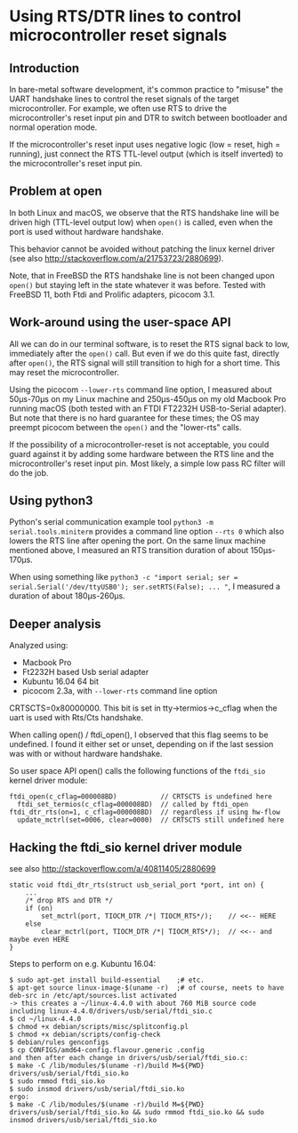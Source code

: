 Using RTS/DTR lines to control microcontroller reset signals
============================================================

Introduction
------------

In bare-metal software development, it's common practice to "misuse"
the UART handshake lines to control the reset signals of the target
microcontroller.  For example, we often use RTS to drive the
microcontroller's reset input pin and DTR to switch between bootloader
and normal operation mode.

If the microcontroller's reset input uses negative logic (low = reset,
high = running), just connect the RTS TTL-level output (which is
itself inverted) to the microcontroller's reset input pin.

Problem at open
---------------

In both Linux and macOS, we observe that the RTS handshake line will be
driven high (TTL-level output low) when `open()` is called, even when
the port is used without hardware handshake.

This behavior cannot be avoided without patching the linux kernel
driver (see also http://stackoverflow.com/a/21753723/2880699).

Note, that in FreeBSD the RTS handshake line is not been changed upon
`open()` but staying left in the state whatever it was before. Tested
with FreeBSD 11, both Ftdi and Prolific adapters, picocom 3.1.

Work-around using the user-space API
------------------------------------

All we can do in our terminal software, is to reset the RTS signal
back to low, immediately after the `open()` call.  But even if we do
this quite fast, directly after `open()`, the RTS signal will still
transition to high for a short time. This may reset the
microcontroller.

Using the picocom `--lower-rts` command line option, I measured about
50µs-70µs on my Linux machine and 250µs-450µs on my old Macbook Pro
running macOS (both tested with an FTDI FT2232H USB-to-Serial adapter).
But note that there is no hard guarantee for these times; the OS may
preempt picocom between the `open()` and the "lower-rts" calls.

If the possibility of a microcontroller-reset is not acceptable, you
could guard against it by adding some hardware between the RTS line
and the microcontroller's reset input pin. Most likely, a simple low
pass RC filter will do the job.

Using python3
-------------

Python's serial communication example tool `python3 -m
serial.tools.miniterm` provides a command line option `--rts 0` which
also lowers the RTS line after opening the port.  On the same linux
machine mentioned above, I measured an RTS transition duration of
about 150µs-170µs.

When using something like `python3 -c "import serial; ser =
serial.Serial('/dev/ttyUSB0'); ser.setRTS(False); ... "`, I measured a
duration of about 180µs-260µs.

Deeper analysis
---------------

Analyzed using:

- Macbook Pro
- Ft2232H based Usb serial adapter
- Kubuntu 16.04 64 bit
- picocom 2.3a, with `--lower-rts` command line option

CRTSCTS=0x80000000. This bit is set in tty->termios->c_cflag when the
uart is used with Rts/Cts handshake.

When calling open() / ftdi_open(), I observed that this flag seems to
be undefined. I found it either set or unset, depending on if the last
session was with or without hardware handshake.

So user space API open() calls the following functions of the
`ftdi_sio` kernel driver module:

    ftdi_open(c_cflag=000008BD)           // CRTSCTS is undefined here
      ftdi_set_termios(c_cflag=000008BD)  // called by ftdi_open
    ftdi_dtr_rts(on=1, c_cflag=000008BD)  // regardless if using hw-flow
      update_mctrl(set=0006, clear=0000)  // CRTSCTS still undefined here

Hacking the ftdi_sio kernel driver module
-----------------------------------------

see also http://stackoverflow.com/a/40811405/2880699

    static void ftdi_dtr_rts(struct usb_serial_port *port, int on) {
        ...
        /* drop RTS and DTR */
        if (on)
            set_mctrl(port, TIOCM_DTR /*| TIOCM_RTS*/);    // <<-- HERE
        else
            clear_mctrl(port, TIOCM_DTR /*| TIOCM_RTS*/);  // <<-- and maybe even HERE
    }

Steps to perform on e.g. Kubuntu 16.04:

```
$ sudo apt-get install build-essential    ;# etc.
$ apt-get source linux-image-$(uname -r)  ;# of course, neets to have deb-src in /etc/apt/sources.list activated
-> this creates a ~/linux-4.4.0 with about 760 MiB source code including linux-4.4.0/drivers/usb/serial/ftdi_sio.c
$ cd ~/linux-4.4.0
$ chmod +x debian/scripts/misc/splitconfig.pl
$ chmod +x debian/scripts/config-check
$ debian/rules genconfigs
$ cp CONFIGS/amd64-config.flavour.generic .config
and then after each change in drivers/usb/serial/ftdi_sio.c:
$ make -C /lib/modules/$(uname -r)/build M=${PWD} drivers/usb/serial/ftdi_sio.ko
$ sudo rmmod ftdi_sio.ko
$ sudo insmod drivers/usb/serial/ftdi_sio.ko
ergo:
$ make -C /lib/modules/$(uname -r)/build M=${PWD} drivers/usb/serial/ftdi_sio.ko && sudo rmmod ftdi_sio.ko && sudo insmod drivers/usb/serial/ftdi_sio.ko
```
